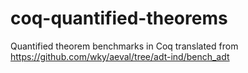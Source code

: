 # coq-quantified-theorems
Quantified theorem benchmarks in Coq translated from https://github.com/wky/aeval/tree/adt-ind/bench_adt
